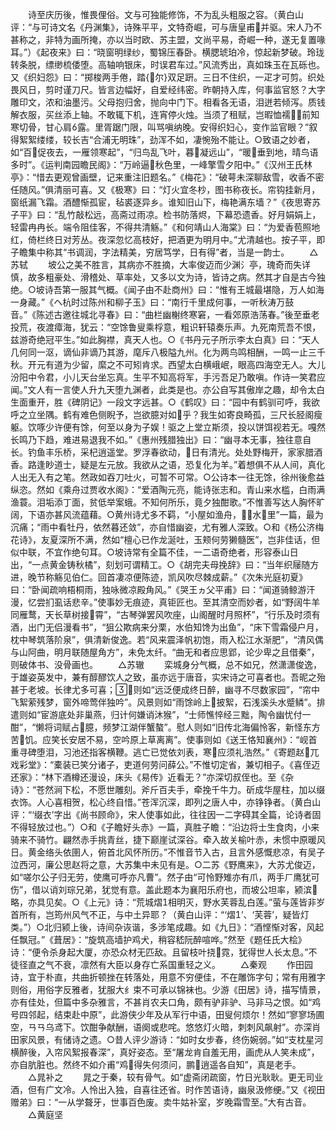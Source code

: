 <!-- { "loadSidebar": true } -->
　　诗至庆历後，惟畏俚俗。文与可独能修饰，不为乱头粗服之容。（黄白山评：“与可诗文名《丹渊集》，诗殊平平，文特奇崛，可与唐皇甫并驱。宋人乃不甚称之，非特为画所掩，亦以当时欧、苏主盟，文尚平易，奇崛一种，遂无复置喙耳。”）《起夜来》曰：“晓窗明绿纱，蜀锦压春卧。横腮琥珀冷，惊起新梦破。玲珑转条脱，缥缈梳倭堕。高轴响银床，时误君车过。”风流秀出，真如珠玉在瓦砾也。又《织妇怨》曰：“掷梭两手倦，踏{尔}双足趼。三日不住织，一疋才可剪。织处畏风日，剪时谨刀尺。皆言边幅好，自爱经纬密。昨朝持入库，何事监官怒？大字雕印文，浓和油墨污。父母抱归舍，抛向中门下。相看各无语，泪迸若倾泻。质钱解衣服，买丝添上轴。不敢辄下机，连宵停火烛。当须了租赋，岂暇恤襦！前知寒切骨，甘心肩露。里胥踞门限，叫骂嗔纳晚。安得织妇心，变作监官眼？”叙得絮絮缕缕，较长吉“合浦无明珠”，劲浑不如，凄惋殆不能让。○致语之妙者，如“百促夜去，一雁领寒起”，“归鸟乱飞叶，暮凝远山”，“暖垂到地，晴鸟语多时”。《运判南园瞻民阁》：“万岭逼秋色里，一峰擎雪夕阳中。”《汉州王氏林亭》：“惜去更观曾画壁，记来重注旧题名。”《梅花》：“破萼未深聊敌雪，收香不密任随风。”俱清丽可喜。又《极寒》曰：“灯火宜冬杪，图书称夜长。帘钩挂新月，窗纸漏飞霜。酒醴惭孤宦，毡裘逐异乡。谁知旧山下，梅艳满东墙？”《夜思寄苏子平》曰：“乱竹敲松远，高斋过雨凉。检书防落烬，下幕恐遗香。好月娟娟上，轻雷冉冉长。端令阻佳客，不得共清觞。”《和何靖山人海棠》曰：“为爱香苞照地红，倚栏终日对芳丛。夜深忽忆高枝好，把酒更为明月中。”尤清越也。按子平，即子瞻集中称其“书调润，字法精美，穷居笃学，日有得”者，当是一韵士。
　　△苏轼
　　坡公之美不胜言，其病亦不胜摘，大率俊迈而少渊氵亭，瑰奇而失详慎，故多粗豪处、滑稽处、草率处，又多以文为诗，皆诗之病。然其才自是古今独绝。○坡诗吾第一服其气概。《闻子由不赴商州》曰：“惟有王城最堪隐，万人如海一身藏。”《ヘ杭时过陈州和柳子玉》曰：“南行千里成何事，一听秋涛万鼓音。”《陈述古邀往城北寻春》曰：“曲栏幽榭终寒窘，一看郊原浩荡春。”後至垂老投荒，夜渡瘴海，犹云：“空馀鲁叟乘桴意，粗识轩辕奏乐声。九死南荒吾不恨，兹游奇绝冠平生。”如此胸襟，真天人也。○《书丹元子所示李太白真》曰：“天人几何同一沤，谪仙非谪乃其游，麾斥八极隘九州。化为两鸟鸣相酬，一鸣一止三千秋。开元有道为少留，縻之不可矧肯求。西望太白横峨岷，眼高四海空无人。大儿汾阳中令君，小儿天台坐忘真。生平不知高将军，手污吾足乃敢嗔。作诗一笑君应闻。”文人有一言使人升九天堕九渊者，此类是也。亦公自写其傲岸之趣，却令太白生面重开，胜《碑阴记》一段文字远甚。○《鹤叹》曰：“园中有鹤驯可呼，我欲呼之立坐隅。鹤有难色侧睨予，岂欲臆对如乎？我生如寄良畸孤，三尺长胫阁瘦躯。饮啄少许便有馀，何至以身为子娱！驱之上堂立斯须，投以饼饵视若无。嘎然长鸣乃下趋，难进易退我不如。”《惠州残腊独出》曰：“幽寻本无事，独往意自长。钓鱼丰乐桥，采杞逍遥堂。罗浮春欲动，日有清光。处处野梅开，家家腊酒香。路逢眇道士，疑是左元放。我欲从之语，恐复化为羊。”着想俱不从人间，真化人出无入有之笔。然政如吞刀吐火，可暂不可常。○公诗本一往无馀，徐州後愈益纵恣。然如《乘舟过贾收水阁》：“爱酒陶元亮，能诗张志和。青山来水槛，白雨满渔蓑。泪垢添丁面，贫低举案蛾。不知何所乐，竟夕独酣歌。”不惟善写达人胸怀旷阔，下语亦甚风流蕴藉。○黄州诗尤多不羁，“小屋如渔舟，水里”一篇，最为沉痛；“雨中看牡丹，依然暮还敛”，亦自惜幽姿，尤有雅人深致。○和《杨公济梅花诗》，友夏深所不满，然如“檀心已作龙涎吐，玉颊何劳獭髓医”，岂非佳话，但似中联，不宜作绝句耳。○坡诗常有全篇不佳，一二语奇绝者，形容泰山日出，“一点黄金铸秋橘”，刻划可谓精工。○《胡完夫母挽辞》曰：“当年织屦随方进，晚节称觞见伯仁。回首凄凉便陈迹，凯风吹尽棘成薪。”《次朱光庭初夏》曰：“卧闻疏响梧桐雨，独咏微凉殿角风。”《哭王ヵ父平甫》曰：“闻道骑鲸游汗漫，忆尝扪虱话悲辛。”使事妙无痕迹，真钜匠也。至其清空而妙者，如“野阔牛羊同雁鹜，天长草树接霄”，“古琴弹罢风吹座，山阁醒时月照杯”，“行乐及时须有酒，出门无侣漫看书”，“狙公欺病来分栗，水伯知馋为出鱼”，“床下雪霜侵户月，枕中琴筑落阶泉”，俱清新俊逸。若“风来震泽帆初饱，雨入松江水渐肥”，“清风偶与山阿曲，明月联随屋角方”，未免太纤。“曲无和者应思郢，论少卑之且借秦”，则破体书、没骨画也。
　　△苏辙
　　栾城身分气概，总不如兄，然潇潇俊逸，于雄姿英发中，兼有醇醪饮人之致，虽亦远于唐音，实宋诗之可喜者也。吾昵之殆甚于老坡。长律尤多可喜；则如“远泛便成终日醉，幽寻不尽数家园”，“帘中飞絮萦残梦，窗外啼莺伴独吟”。风景则如“雨馀岭上披絮，石浅溪头水蹙鳞”。排遣则如“宦游底处非巢燕，归计何嫌诮沐猴”，“士师憔悴经三黜，陶令幽忧付一酣”，“懒将词赋占臆，频梦江湖伴蟹螯”。慰人则如“旧传北海偏怜客，新怪东方苦饥。应笑长安居不易，空吟原上草离离”。使事则如《送王恪知襄州》：“岘首重寻碑堕泪，习池还指客横鞭。逃亡已觉依刘表，寒应须礼浩然。”《寄题赵兀戏彩堂》：“橐装已笑分诸子，吏道何劳问薛公。”不惟切定省，兼切相子。《喜侄迈还家》：“林下酒樽还漫设，床头《易传》近看无？”亦深切叔侄也。至《杂诗》：“苍然涧下松，不愿世雕刻。斧斤百夫手，牵挽千牛力。斫成华屋柱，加以缀衣饰。人心喜相贺，松心终自惜。”苍浑沉深，即列之唐人中，亦铮铮者。（黄白山评：“‘缀衣’字出《尚书顾命》，宋人使事如此，往往因一二字碍其全篇，论诗者固不得轻放过也。”）○和《子瞻好头赤》一篇，真胜子瞻：“沿边将士生食肉，小来骑来不骑竹。翩然赤手挑青丝，捷下巅崖试深谷。牵入故关榆叶赤，未惯中原暖风日。黄金络头依圉人，俯首北风怀所历。”不惟音节入古，且言外感慨悲凉，有吴子泣西河，廉公思赵将之意，大苏集中未见有是。○二苏《野鹰来》，大苏尤俊迈，如“嗟尔公子归无劳，使鹰可呼亦凡曹”。然子由“可怜野雉亦有爪，两手ㄏ鹰犹可伤”，借以诮刘琮兄弟，犹觉有意。盖此题本为襄阳乐府也，而坡公坦率，颍滨略，亦具见矣。○《上元》诗：“荒城熠相明灭，野水芙蓉乱白莲。”萤与莲皆非岁首所有，岂筠州风气不正，与中土异耶？（黄白山评：“‘熠’、‘芙蓉’，疑皆灯类。”）○北归颍上後，诗间杂诙谐，多涉笔成趣。如《九日》：“酒悭惭对客，风起任飘冠。”《葺居》：“旋筑高墙护鸡犬，稍容嵇阮醉喧哗。”然至《题任氏大桧》诗：“便令杀身起大厦，亦恐众材无匹敌。且留枝叶挠霓，犹得世人长太息。”不徒径直之气不衰，凛然有大臣以身存亡系国重轻之义。
　　△秦观
　　作田园诗，宜于朴直，共曲折顿挫在转落处，用意不穷便佳，不在雕饰字句；常有用雅字则俗，用俗字反雅者，犹服大纟束不可承以锦袜也。少游《田居》诗，描写情景，亦有佳处，但篇中多杂雅言，不甚肖农夫口角，颇有驴非驴、马非马之恨。如“鸡号四邻起，结束赴中原”，此游侠少年及从军行中语，田叟何烦尔！然如“寥寥场圃空，ㄢㄢ乌鸢下。饮酣争献酬，语阕或悲咤。悠悠灯火暗，刺刺风飙射”。亦深肖田家风景，有储诗之遗。○昔人评少游诗：“如时女步春，终伤婉弱。”如“支枕星河横醉後，入帘风絮报春深”，真好姿态。至“屠龙肯自羞无用，画虎从人笑未成”，亦自肮脏也。然终不如介甫“鸡得失何须问，鹏逍遥各自知”，真是老手。
　　△晁补之
　　晁之于秦，较有骨气。如“虚斋闭疏窗，竹日光耿耿。更无司业酒，但有广文冷。人怜出入独，自喜往还省。时作苦语诗，幽泉汲修绠。”又《视田赠弟》曰：“一从学聱牙，世事百色废。卖牛姑补室，岁晚霜雪至。”大有古音。
　　△黄庭坚
